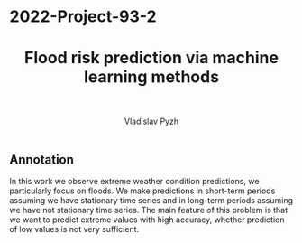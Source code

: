 # 2022-Project-93-2
<div align="center">
  <H1>
    Flood risk prediction via machine learning methods
  </H1>
  <br><br>
  Vladislav Pyzh
</div><br>

## Annotation
In this work we observe extreme weather condition predictions, we particularly focus on
floods. We make predictions in short-term periods assuming we have stationary time series
and in long-term periods assuming we have not stationary time series. The main feature of
this problem is that we want to predict extreme values with high accuracy, whether prediction
of low values is not very sufficient.
